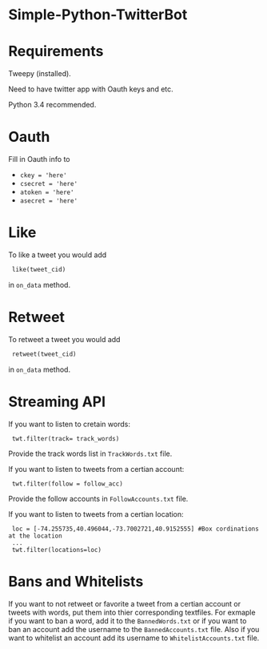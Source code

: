 # Simple-Python-TwitterBot 



# Requirements 
Tweepy (installed).


Need to have twitter app with Oauth keys and etc.


Python 3.4 recommended.


# Oauth
Fill in Oauth info to

* `ckey = 'here'`
* `csecret = 'here'`
* `atoken = 'here'`
* `asecret = 'here'`

# Like
To like a tweet you would add

```python
 like(tweet_cid)
```

in ```on_data``` method. 

# Retweet
To retweet a tweet you would add

```python
 retweet(tweet_cid)
```

in ```on_data``` method. 


# Streaming API

If you want to listen to cretain words:

``` 
 twt.filter(track= track_words) 
```
Provide the track words list in `TrackWords.txt` file.


If you want to listen to tweets from a certian account:

```
 twt.filter(follow = follow_acc)
```
Provide the follow accounts in `FollowAccounts.txt` file.


If you want to listen to tweets from a certian location:
```
 loc = [-74.255735,40.496044,-73.7002721,40.9152555] #Box cordinations at the location
 ...
 twt.filter(locations=loc)
```


# Bans and Whitelists
If you want to not retweet or favorite a tweet from a certian account or tweets with words,
put them into thier corresponding textfiles. For exmaple if you want to ban a word, add it to 
the `BannedWords.txt` or if you want to ban an account add the username to the `BannedAccounts.txt` file.
Also if you want to whitelist an account add its username to `WhitelistAccounts.txt` file.

